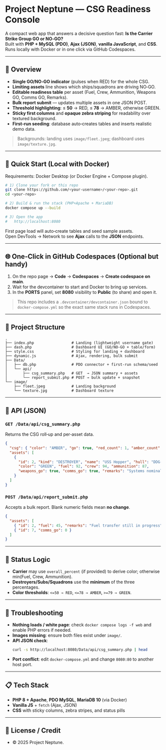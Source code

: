 # Project Neptune — CSG Readiness Console

A compact web app that answers a decisive question fast: **Is the Carrier Strike Group GO or NO‑GO?**  
Built with **PHP + MySQL (PDO)**, **Ajax (JSON)**, **vanilla JavaScript**, and **CSS**. Runs locally with Docker or in one click via GitHub Codespaces.

---

## 🔭 Overview

- **Single GO/NO‑GO indicator** (pulses when RED) for the whole CSG.
- **Limiting assets** line shows which ships/squadrons are driving NO‑GO.
- **Editable readiness table** per asset (Fuel, Crew, Ammunition, Weapons GO, Comms GO, Remarks).
- **Bulk report submit** — updates multiple assets in one JSON POST.
- **Threshold highlighting**: ≤ **50** → RED, ≤ **78** → AMBER, otherwise GREEN.
- **Sticky first columns** and **opaque zebra striping** for readability over textured background.
- **First‑run seeding**: database auto‑creates tables and inserts realistic demo data.

> Backgrounds: landing uses `image/fleet.jpeg`; dashboard uses `image/texture.jpg`.

---

## 🚀 Quick Start (Local with Docker)

Requirements: Docker Desktop (or Docker Engine + Compose plugin).

```bash
# 1) Clone your fork or this repo
git clone https://github.com/<your-username>/<your-repo>.git
cd <your-repo>

# 2) Build & run the stack (PHP+Apache + MariaDB)
docker compose up --build

# 3) Open the app
#   http://localhost:8080
```

First page load will auto‑create tables and seed sample assets.  
Open DevTools → Network to see **Ajax** calls to the **JSON** endpoints.

---

## 🌐 One‑Click in GitHub Codespaces (Optional but handy)

1. On the repo page → **Code** → **Codespaces** → **Create codespace on main**.  
2. Wait for the devcontainer to start and Docker to bring up services.  
3. In the **PORTS** panel, set **8080** visibility to **Public** (to share) and open it.

> This repo includes a `.devcontainer/devcontainer.json` bound to `docker-compose.yml` so the exact same stack runs in Codespaces.

---

## 🧭 Project Structure

```
.
├── index.php                 # Landing (lightweight username gate)
├── dash.php                  # Dashboard UI (GO/NO-GO + table/form)
├── style.css                 # Styling for landing + dashboard
├── dynamic.js                # Ajax, rendering, bulk submit
├── Data/
│   ├── db.php                # PDO connector + first-run schema/seed
│   └── api/
│       ├── csg_summary.php   # GET  → JSON summary + assets
│       └── report_submit.php # POST → bulk update + snapshot
└── image/
    ├── fleet.jpeg            # Landing background
    └── texture.jpg           # Dashboard texture
```

---

## 🧪 API (JSON)

### `GET /Data/api/csg_summary.php`
Returns the CSG roll‑up and per‑asset data.
```json
{
  "csg": { "color": "AMBER", "go": true, "red_count": 1, "amber_count": 3, "total": 16 },
  "assets": [
    {
      "id": 2, "kind": "DESTROYER", "name": "USS Hopper", "hull": "DDG-70",
      "color": "GREEN", "fuel": 92, "crew": 94, "ammunition": 87,
      "weapons_go": true, "comms_go": true, "remarks": "Systems nominal"
    }
  ]
}
```

### `POST /Data/api/report_submit.php`
Accepts a bulk report. Blank numeric fields mean **no change**.
```json
{
  "assets": [
    { "id": 2, "fuel": 45, "remarks": "Fuel transfer still in progress" },
    { "id": 7, "comms_go": 0 }
  ]
}
```

---

## 🧠 Status Logic

- **Carrier** may use `overall_percent` (if provided) to derive color; otherwise min(Fuel, Crew, Ammunition).  
- **Destroyers/Subs/Squadrons** use the **minimum** of the three percentages.  
- **Color thresholds**: `<=50 → RED`, `<=78 → AMBER`, `>=79 → GREEN`.

---

## 🔧 Troubleshooting

- **Nothing loads / white page**: check `docker compose logs -f web` and enable PHP errors if needed.  
- **Images missing**: ensure both files exist under `image/`.  
- **API JSON check**:
  ```bash
  curl -s http://localhost:8080/Data/api/csg_summary.php | head
  ```
- **Port conflict**: edit `docker-compose.yml` and change `8080:80` to another host port.

---

## 📋 Tech Stack

- **PHP 8 + Apache**, **PDO MySQL**, **MariaDB 10** (via Docker)  
- **Vanilla JS** + `fetch` (Ajax, JSON)  
- **CSS** with sticky columns, zebra stripes, and status pills

---

## 📄 License / Credit
- © 2025 Project Neptune.
